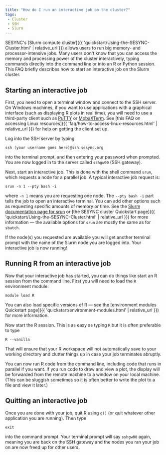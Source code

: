 ```yaml
---
title: "How do I run an interactive job on the cluster?"
tags:
 - Cluster
 - SSH
 - Slurm
---
```


SESYNC's [Slurm compute cluster]({{ 'quickstart/Using-the-SESYNC-Cluster.html' | relative_url }}) allows users to run big memory- and processor-intensive jobs. Many users don't know that you can access the memory and processing power of the cluster interactively, typing commands directly into the command line or into an R or Python session. This FAQ briefly describes how to start an interactive job on the Slurm cluster.

## Starting an interactive job

First, you need to open a terminal window and connect to the SSH server. On Windows machines, if you want to use applications with a graphical interface (such as displaying R plots in real time), you will need to use a third-party client such as [PuTTY](https://www.putty.org/) or [MobaXTerm](https://mobaxterm.mobatek.net). See [this FAQ on accessing Linux resources]({{ 'faq/how-to-access-linux-resources.html' | relative_url }}) for help on getting the client set up.

Log into the SSH server by typing

```
ssh (your username goes here)@ssh.sesync.org
```

into the terminal prompt, and then entering your password when prompted. You are now logged in to the server called `sshgw00` (SSH gateway).

Next, start an interactive job. This is done with the shell command `srun`, which requests a node for a parallel job. A typical interactive job request is:

```
srun -n 1 --pty bash -i
```

where `-n 1` means you are requesting one node. The `--pty bash -i` part tells the job to open an interactive terminal. You can add other options such as requesting specific amounts of memory or time. See the [Slurm documentation page for srun](https://slurm.schedmd.com/srun.html) or [the SESYNC cluster Quickstart page]({{ 'quickstart/Using-the-SESYNC-Cluster.html' | relative_url }}) for more information &mdash; the available options for `srun` are mostly the same as for `sbatch`.

If the node(s) you requested are available you will get another terminal prompt with the name of the Slurm node you are logged into. Your interactive job is now running!

## Running R from an interactive job

Now that your interactive job has started, you can do things like start an R session from the command line. First you will need to load the `R` environment module:

```
module load R
```

You can also load specific versions of R &mdash; see the [environment modules Quickstart page]({{ 'quickstart/environment-modules.html' | relative_url }}) for more information.

Now start the R session. This is as easy as typing `R` but it is often preferable to type

```
R --vanilla
```

That will ensure that your R workspace will not automatically save to your working directory and clutter things up in case your job terminates abruptly.

You can now run R code from the command line, including code that runs in parallel if you want. If you run code to draw and view a plot, the display will be forwarded from the remote machine to a window on your local machine. (This can be sluggish sometimes so it is often better to write the plot to a file and view it later.)

## Quitting an interactive job

Once you are done with your job, quit R using `q()` (or quit whatever other application you are running). Then type

```
exit
```

into the command prompt. Your terminal prompt will say `sshgw00` again, meaning you are back on the SSH gateway and the nodes you ran your job on are now freed up for other users.
